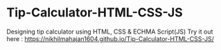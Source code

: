 # Tip-Calculator-HTML-CSS-JS
Designing tip calculator using HTML, CSS &amp; ECHMA Script(JS)
Try it out here : https://nikhilmahajan1604.github.io/Tip-Calculator-HTML-CSS-JS/

